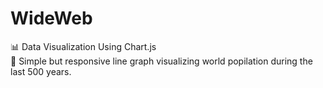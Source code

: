# WideWeb

:bar_chart: Data Visualization Using Chart.js <br />
:pushpin: Simple but responsive line graph visualizing world popilation during the last 500 years.

